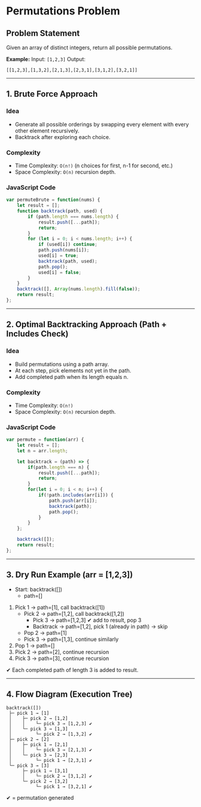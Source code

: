 # Permutations Problem

## Problem Statement
Given an array of distinct integers, return all possible permutations.

**Example:**
Input: `[1,2,3]`
Output:
```
[[1,2,3],[1,3,2],[2,1,3],[2,3,1],[3,1,2],[3,2,1]]
```

---

## 1. Brute Force Approach

### Idea
- Generate all possible orderings by swapping every element with every other element recursively.
- Backtrack after exploring each choice.

### Complexity
- Time Complexity: `O(n!)` (n choices for first, n-1 for second, etc.)
- Space Complexity: `O(n)` recursion depth.

### JavaScript Code
```js
var permuteBrute = function(nums) {
    let result = [];
    function backtrack(path, used) {
        if (path.length === nums.length) {
            result.push([...path]);
            return;
        }
        for (let i = 0; i < nums.length; i++) {
            if (used[i]) continue;
            path.push(nums[i]);
            used[i] = true;
            backtrack(path, used);
            path.pop();
            used[i] = false;
        }
    }
    backtrack([], Array(nums.length).fill(false));
    return result;
};
```

---

## 2. Optimal Backtracking Approach (Path + Includes Check)

### Idea
- Build permutations using a path array.
- At each step, pick elements not yet in the path.
- Add completed path when its length equals n.

### Complexity
- Time Complexity: `O(n!)`
- Space Complexity: `O(n)` recursion depth.

### JavaScript Code
```js
var permute = function(arr) {
    let result = [];
    let n = arr.length;

    let backtrack = (path) => {
        if(path.length === n) {
            result.push([...path]);
            return;
        }
        for(let i = 0; i < n; i++) {
            if(!path.includes(arr[i])) {
                path.push(arr[i]);
                backtrack(path);
                path.pop();
            }
        }
    };

    backtrack([]);
    return result;
};
```

---

## 3. Dry Run Example (arr = [1,2,3])

- Start: backtrack([])
  - path=[]

1. Pick 1 → path=[1], call backtrack([1])
   - Pick 2 → path=[1,2], call backtrack([1,2])
     - Pick 3 → path=[1,2,3] ✔ add to result, pop 3
     - Backtrack → path=[1,2], pick 1 (already in path) → skip
   - Pop 2 → path=[1]
   - Pick 3 → path=[1,3], continue similarly
2. Pop 1 → path=[]
3. Pick 2 → path=[2], continue recursion
4. Pick 3 → path=[3], continue recursion

✔ Each completed path of length 3 is added to result.

---

## 4. Flow Diagram (Execution Tree)
```
backtrack([])
 ├─ pick 1 → [1]
 │    ├─ pick 2 → [1,2]
 │    │    └─ pick 3 → [1,2,3] ✔
 │    └─ pick 3 → [1,3]
 │         └─ pick 2 → [1,3,2] ✔
 ├─ pick 2 → [2]
 │    ├─ pick 1 → [2,1]
 │    │    └─ pick 3 → [2,1,3] ✔
 │    └─ pick 3 → [2,3]
 │         └─ pick 1 → [2,3,1] ✔
 └─ pick 3 → [3]
      ├─ pick 1 → [3,1]
      │    └─ pick 2 → [3,1,2] ✔
      └─ pick 2 → [3,2]
           └─ pick 1 → [3,2,1] ✔
```
✔ = permutation generated


